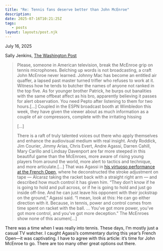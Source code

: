 ```yaml
---
title: "Re: Tennis fans deserve better than John McEnroe"
description:
date: 2025-07-16T10:21:25Z
tags:
   - posts
layout: layouts/post.njk
---
```


July 16, 2025

Sally Jenkins, [The Washington Post](https://www.washingtonpost.com/sports/2025/07/10/john-mcenroe-wimbledon-broadcast/) 

> Please, someone in American television, break the McEnroe grip on tennis microphones. Belching up words is not broadcasting, a craft John McEnroe never learned. Johnny Mac has become an entitled air quaffer, a lapsed past master turned trifler who refuses to work at it. Witness how he tends to butcher the names of anyone not ranked in the top five. As for younger brother Patrick, he burps out banalities with the same offbeat affect as his bro, apparently believing it passes for alert observation. You need Pepto after listening to them for two hours.[…] Coupled in the ESPN broadcast booth at Wimbledon this week, they have given the viewer about as much information as a couple of air compressors, complete with the irritating hissing
> 
> […] 
> 
> There is a raft of truly talented voices out there who apply themselves and enhance the audiovisual medium with real insight. Andy Roddick, Jim Courier, Jimmy Arias, Chris Evert, Andre Agassi, Darren Cahill, Mary Carillo and Lindsay Davenport are far more steeped in this beautiful game than the McEnroes, more aware of rising young players from around the world, more alert to tactics and technique, and more articulate.[…] That was Agassi in [his virtuoso performance at the French Open](https://www.instagram.com/reel/DK5kGdlgud2/?igsh=cHUyeHNyNzgyMTZu), where he deconstructed the stroke adjustment on tape — Alcaraz taking the racket back with a straight right arm — and described how much control it has given him. “They don’t know if he is going to hold and pull across, or if he is going to hold and just go inside off-line. And he can just leave his opponent with their jockstrap on the ground,” Agassi said. “I mean, look at this: He can go either direction with it. Because, in tennis, power and control comes from time spent on racket with the ball. … You’ve got more power, you’ve got more control, and you’ve got more deception.” The McEnroes show none of this acumen[…]

There was a time when I was really into tennis. These days, I’m mostly just a casual TV watcher. I caught Agassi’s commentary during this year’s French Open—it was captivating. I have to agree with this article: it’s time for John McEnroe to go. There are too many other great options out there.
